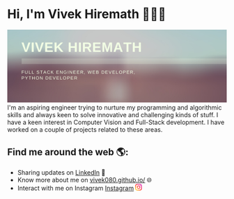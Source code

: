 # Hi, I'm Vivek Hiremath 👋👨‍💻

<img src="https://raw.githubusercontent.com/vivek080/vivek080/master/Vivek_Hiremath.png" alt="banner that says Vivek Hiremath - software engineer, Full Stack Engineer, Web Developer, Python Developer">
I'm an aspiring engineer trying to nurture my programming and algorithmic skills and always keen to solve innovative and challenging kinds of stuff. I have a keen interest in Computer Vision and Full-Stack development. I have worked on a couple of projects related to these areas.


## Find me around the web 🌎: 
- Sharing updates on <a href="https://www.linkedin.com/in/vivek080/">LinkedIn</a> 💼
- Know more about me on <a href="https://vivek080.github.io">vivek080.github.io/</a> 🌐
- Interact with me on Instagram <a href="https://www.instagram.com/vivek_hiremath_"> Instagram</a> <img src="https://raw.githubusercontent.com/vivek080/vivek080/master/instagram.png" style="width:15px;">


